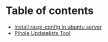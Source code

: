 # Table of contents

* [Install raspi-config in ubuntu server](README.md)
* [Pihole Updatelists Tool](pihole-updatelists-tool.md)
